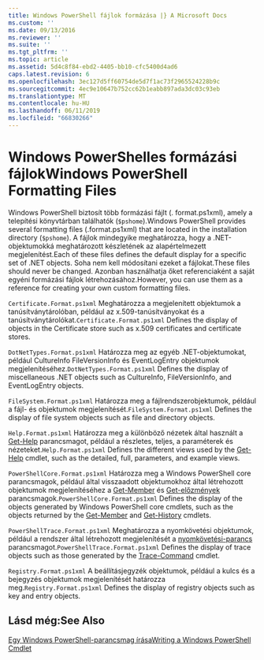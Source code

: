 ```yaml
---
title: Windows PowerShell fájlok formázása |} A Microsoft Docs
ms.custom: ''
ms.date: 09/13/2016
ms.reviewer: ''
ms.suite: ''
ms.tgt_pltfrm: ''
ms.topic: article
ms.assetid: 5d4c8f84-ebd2-4405-bb10-cfc5400d4ad6
caps.latest.revision: 6
ms.openlocfilehash: 3ec127d5ff60754de5d7f1ac73f2965524228b9c
ms.sourcegitcommit: 4ec9e10647b752cc62b1eabb897ada3dc03c93eb
ms.translationtype: MT
ms.contentlocale: hu-HU
ms.lasthandoff: 06/11/2019
ms.locfileid: "66830266"
---
```

# <a name="windows-powershell-formatting-files"></a><span data-ttu-id="1e498-102">Windows PowerShelles formázási fájlok</span><span class="sxs-lookup"><span data-stu-id="1e498-102">Windows PowerShell Formatting Files</span></span>

<span data-ttu-id="1e498-103">Windows PowerShell biztosít több formázási fájlt (. format.ps1xml), amely a telepítési könyvtárban találhatók (`$pshome`).</span><span class="sxs-lookup"><span data-stu-id="1e498-103">Windows PowerShell provides several formatting files (.format.ps1xml) that are located in the installation directory (`$pshome`).</span></span> <span data-ttu-id="1e498-104">A fájlok mindegyike meghatározza, hogy a .NET-objektumokká meghatározott készletének az alapértelmezett megjelenítést.</span><span class="sxs-lookup"><span data-stu-id="1e498-104">Each of these files defines the default display for a specific set of .NET objects.</span></span> <span data-ttu-id="1e498-105">Soha nem kell módosítani ezeket a fájlokat.</span><span class="sxs-lookup"><span data-stu-id="1e498-105">These files should never be changed.</span></span> <span data-ttu-id="1e498-106">Azonban használhatja őket referenciaként a saját egyéni formázási fájlok létrehozásához.</span><span class="sxs-lookup"><span data-stu-id="1e498-106">However, you can use them as a reference for creating your own custom formatting files.</span></span>

<span data-ttu-id="1e498-107">`Certificate.Format.ps1xml` Meghatározza a megjelenített objektumok a tanúsítványtárolóban, például az x.509-tanúsítványokat és a tanúsítványtárolókat.</span><span class="sxs-lookup"><span data-stu-id="1e498-107">`Certificate.Format.ps1xml` Defines the display of objects in the Certificate store such as x.509 certificates and certificate stores.</span></span>

<span data-ttu-id="1e498-108">`DotNetTypes.Format.ps1xml` Határozza meg az egyéb .NET-objektumokat, például CultureInfo FileVersionInfo és EventLogEntry objektumok megjelenítéséhez.</span><span class="sxs-lookup"><span data-stu-id="1e498-108">`DotNetTypes.Format.ps1xml` Defines the display of miscellaneous .NET objects such as CultureInfo, FileVersionInfo, and EventLogEntry objects.</span></span>

<span data-ttu-id="1e498-109">`FileSystem.Format.ps1xml` Határozza meg a fájlrendszerobjektumok, például a fájl- és objektumok megjelenítését.</span><span class="sxs-lookup"><span data-stu-id="1e498-109">`FileSystem.Format.ps1xml` Defines the display of file system objects such as file and directory objects.</span></span>

<span data-ttu-id="1e498-110">`Help.Format.ps1xml` Határozza meg a különböző nézetek által használt a [Get-Help](/powershell/module/Microsoft.PowerShell.Core/Get-Help) parancsmagot, például a részletes, teljes, a paraméterek és nézeteket.</span><span class="sxs-lookup"><span data-stu-id="1e498-110">`Help.Format.ps1xml` Defines the different views used by the [Get-Help](/powershell/module/Microsoft.PowerShell.Core/Get-Help) cmdlet, such as the detailed, full, parameters, and example views.</span></span>

<span data-ttu-id="1e498-111">`PowerShellCore.Format.ps1xml` Határozza meg a Windows PowerShell core parancsmagok, például által visszaadott objektumokhoz által létrehozott objektumok megjelenítéséhez a [Get-Member](/powershell/module/Microsoft.PowerShell.Utility/Get-Member) és [Get-előzmények](/powershell/module/Microsoft.PowerShell.Core/Get-History) parancsmagok.</span><span class="sxs-lookup"><span data-stu-id="1e498-111">`PowerShellCore.Format.ps1xml` Defines the display of the objects generated by Windows PowerShell core cmdlets, such as the objects returned by the [Get-Member](/powershell/module/Microsoft.PowerShell.Utility/Get-Member) and [Get-History](/powershell/module/Microsoft.PowerShell.Core/Get-History) cmdlets.</span></span>

<span data-ttu-id="1e498-112">`PowerShellTrace.Format.ps1xml` Meghatározza a nyomkövetési objektumok, például a rendszer által létrehozott megjelenítését a [nyomkövetési-parancs](/powershell/module/Microsoft.PowerShell.Utility/Trace-Command) parancsmagot.</span><span class="sxs-lookup"><span data-stu-id="1e498-112">`PowerShellTrace.Format.ps1xml` Defines the display of trace objects such as those generated by the [Trace-Command](/powershell/module/Microsoft.PowerShell.Utility/Trace-Command) cmdlet.</span></span>

<span data-ttu-id="1e498-113">`Registry.Format.ps1xml` A beállításjegyzék objektumok, például a kulcs és a bejegyzés objektumok megjelenítését határozza meg.</span><span class="sxs-lookup"><span data-stu-id="1e498-113">`Registry.Format.ps1xml` Defines the display of registry objects such as key and entry objects.</span></span>

## <a name="see-also"></a><span data-ttu-id="1e498-114">Lásd még:</span><span class="sxs-lookup"><span data-stu-id="1e498-114">See Also</span></span>

[<span data-ttu-id="1e498-115">Egy Windows PowerShell-parancsmag írása</span><span class="sxs-lookup"><span data-stu-id="1e498-115">Writing a Windows PowerShell Cmdlet</span></span>](../cmdlet/writing-a-windows-powershell-cmdlet.md)
